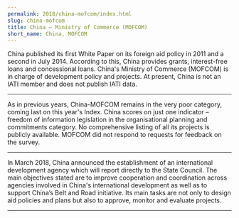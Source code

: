 ```yaml
---
permalink: 2018/china-mofcom/index.html
slug: china-mofcom
title: China – Ministry of Commerce (MOFCOM)
short_name: China, MOFCOM
---
```


China published its first White Paper on its foreign aid policy in 2011 and a second in July 2014. According to this, China provides grants, interest-free loans and concessional loans. China's Ministry of Commerce (MOFCOM) is in charge of development policy and projects. At present, China is not an IATI member and does not publish IATI data. 

---

As in previous years, China-MOFCOM remains in the very poor category, coming last on this year's Index.
China scores on just one indicator – freedom of information legislation in the organisational planning and commitments category.
No comprehensive listing of all its projects is publicly available.
MOFCOM did not respond to requests for feedback on the survey.


---

In March 2018, China announced the establishment of an international development agency which will report directly to the State Council. The main objectives stated are to improve cooperation and coordination across agencies involved in China's international development as well as to support China’s Belt and Road initiative. Its main tasks are not only to design aid policies and plans but also to approve, monitor and evaluate projects. 

---

